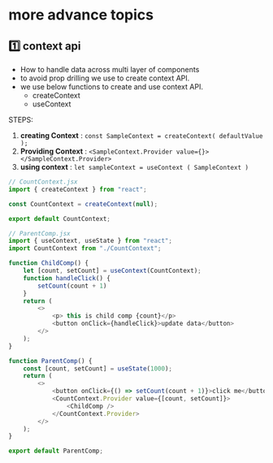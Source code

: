 # more advance topics

## 1️⃣ context api

- How to handle data across multi layer of components
- to avoid prop drilling we use to create context API.
- we use below functions to create and use context API.
  - createContext
  - useContext

STEPS:

 1. **creating Context**  : `const SampleContext = createContext( defaultValue );`
 2. **Providing Context** : `<SampleContext.Provider value={}> </SampleContext.Provider>`
 3. **using context**     : `let sampleContext = useContext ( SampleContext )`

```javascript
// CountContext.jsx
import { createContext } from "react";

const CountContext = createContext(null);

export default CountContext;
```

```javascript
// ParentComp.jsx
import { useContext, useState } from "react";
import CountContext from "./CountContext";

function ChildComp() {
    let [count, setCount] = useContext(CountContext);
    function handleClick() {
        setCount(count + 1)
    }
    return (
        <>
            <p> this is child comp {count}</p>
            <button onClick={handleClick}>update data</button>
        </>
    );
}

function ParentComp() {
    const [count, setCount] = useState(1000);
    return (
        <>
            <button onClick={() => setCount(count + 1)}>click me</button>
            <CountContext.Provider value={[count, setCount]}>
                <ChildComp />
            </CountContext.Provider>
        </>
    );
}

export default ParentComp;
```
